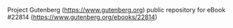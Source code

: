 Project Gutenberg (https://www.gutenberg.org) public repository for eBook #22814 (https://www.gutenberg.org/ebooks/22814)
